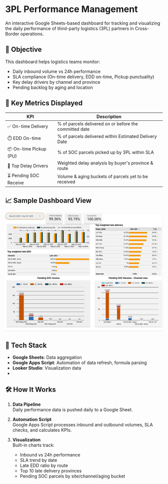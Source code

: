 # 3PL Performance Management
An interactive Google Sheets-based dashboard for tracking and visualizing the daily performance of third-party logistics (3PL) partners in Cross-Border operations.

## 🎯 Objective
This dashboard helps logistics teams monitor:
- Daily inbound volume vs 24h performance
- SLA compliance (On-time delivery, EDD on-time, Pickup punctuality)
- Key delay drivers by channel and province
- Pending backlog by aging and location

## 📌 Key Metrics Displayed

| KPI                     | Description                                              |
|-------------------------|----------------------------------------------------------|
| ✅ On-time Delivery     | % of parcels delivered on or before the committed date   |
| ⏱️ EDD On-time          | % of parcels delivered within Estimated Delivery Date    |
| 📦 On-time Pickup (PU)  | % of SOC parcels picked up by 3PL within SLA             |
| 🚨 Top Delay Drivers    | Weighted delay analysis by buyer's province & route      |
| ⏳ Pending SOC Receive  | Volume & aging buckets of parcels yet to be received     |

## 📈 Sample Dashboard View

![Cross Border Dashboard](./assets/dashboard-sample.png)

## 🧰 Tech Stack
- **Google Sheets**: Data aggregation
- **Google Apps Script**: Automation of data refresh, formula parsing
- **Looker Studio**: Visualization data
- 
## 🛠️ How It Works

1. **Data Pipeline**  
   Daily performance data is pushed daily to a Google Sheet.

2. **Automation Script**  
   Google Apps Script processes inbound and outbound volumes, SLA checks, and calculates KPIs.

3. **Visualization**  
   Built-in charts track:
   - Inbound vs 24h performance
   - SLA trend by date
   - Late EDD ratio by route
   - Top 10 late delivery provinces
   - Pending SOC parcels by site/channel/aging bucket

